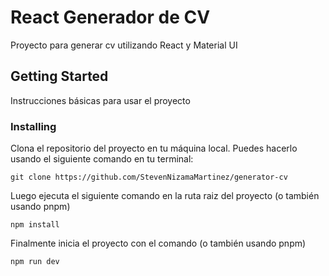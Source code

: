 # React Generador de CV

Proyecto para generar cv utilizando React y Material UI

## Getting Started

Instrucciones básicas para usar el proyecto

### Installing

Clona el repositorio del proyecto en tu máquina local. Puedes hacerlo usando el siguiente comando en tu terminal:

```
git clone https://github.com/StevenNizamaMartinez/generator-cv
```

Luego ejecuta el siguiente comando en la ruta raiz del proyecto (o también usando pnpm)

```
npm install
```

Finalmente inicia el proyecto con el comando (o también usando pnpm)

```
npm run dev
```
